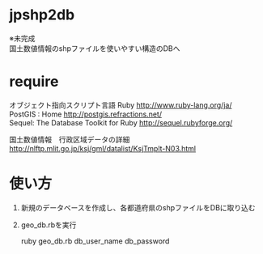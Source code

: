 jpshp2db
========

※未完成  
国土数値情報のshpファイルを使いやすい構造のDBへ  

# require
オブジェクト指向スクリプト言語 Ruby <http://www.ruby-lang.org/ja/>  
PostGIS : Home <http://postgis.refractions.net/>  
Sequel: The Database Toolkit for Ruby <http://sequel.rubyforge.org/>  

国土数値情報　行政区域データの詳細    
<http://nlftp.mlit.go.jp/ksj/gml/datalist/KsjTmplt-N03.html>  

# 使い方
1. 新規のデータベースを作成し、各都道府県のshpファイルをDBに取り込む  
2. geo_db.rbを実行  

    ruby geo_db.rb db_user_name db_password